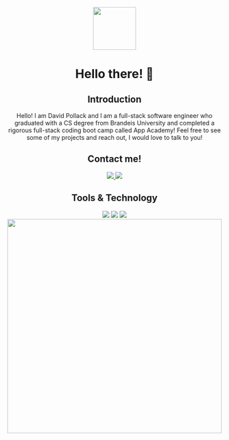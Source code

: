 <div id="intro" align="center">
<div id="gif-photo" align="center"> 
   <img src="https://media.giphy.com/media/Wj7lNjMNDxSmc/giphy.gif" width="100">
   <h1>Hello there! 👋</h1>
<h2>Introduction</h2>
  <p>Hello! I am David Pollack and I am a full-stack software engineer who graduated with a CS degree from Brandeis University and completed a rigorous full-stack coding boot camp called App Academy! Feel free to see some of my projects and reach out, I would love to talk to you! </p>
<h2>Contact me!</h2>
  <div id="contact-me-badges">
    <a href="https://www.linkedin.com/in/david-pollack-22b324292/">
      <img src="https://img.shields.io/badge/LinkedIn-blue?logo=linkedin&logoColor=white&style=for-the-badge"/>
    </a>
    <a href="mailto:2018dpollack@gmail.com">
      <img src="https://img.shields.io/badge/Gmail-red?logo=gmail&logoColor=white&style=for-the-badge"/>
    </a>
  </div>
   <h2>Tools & Technology </h2>
      <img src="https://camo.githubusercontent.com/aeddc848275a1ffce386dc81c04541654ca07b2c43bbb8ad251085c962672aea/68747470733a2f2f696d672e736869656c64732e696f2f62616467652f6a6176617363726970742d2532333332333333302e7376673f7374796c653d666f722d7468652d6261646765266c6f676f3d6a617661736372697074266c6f676f436f6c6f723d253233463744463145"/>
   <img src="https://camo.githubusercontent.com/ab4c3c731a174a63df861f7b118d6c8a6c52040a021a552628db877bd518fe84/68747470733a2f2f696d672e736869656c64732e696f2f62616467652f72656163742d2532333230323332612e7376673f7374796c653d666f722d7468652d6261646765266c6f676f3d7265616374266c6f676f436f6c6f723d253233363144414642"/>
   <img src="https://camo.githubusercontent.com/9a7c7ebbabb2096c0ad0cac6f64bc9fe93f4954a3ae3f51d6f3e076ba462aab1/68747470733a2f2f696d672e736869656c64732e696f2f62616467652f72656475782d2532333539336438382e7376673f7374796c653d666f722d7468652d6261646765266c6f676f3d7265647578266c6f676f436f6c6f723d7768697465"/>
</div> 
  <img src="https://media.giphy.com/media/smGCEo5zsAXtK4bqAT/giphy.gif" width="500"/>
</div>





<!--
**DavidPollack43/DavidPollack43** is a ✨ _special_ ✨ repository because its `README.md` (this file) appears on your GitHub profile.

Here are some ideas to get you started:

- 🔭 I’m currently working on ...
- 🌱 I’m currently learning ...
- 👯 I’m looking to collaborate on ...
- 🤔 I’m looking for help with ...
- 💬 Ask me about ...
- 📫 How to reach me: ...
- 😄 Pronouns: ...
- ⚡ Fun fact: ...
-->

